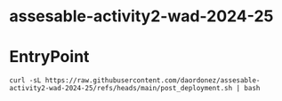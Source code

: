 # assesable-activity2-wad-2024-25

# EntryPoint

``curl -sL https://raw.githubusercontent.com/daordonez/assesable-activity2-wad-2024-25/refs/heads/main/post_deployment.sh | bash``